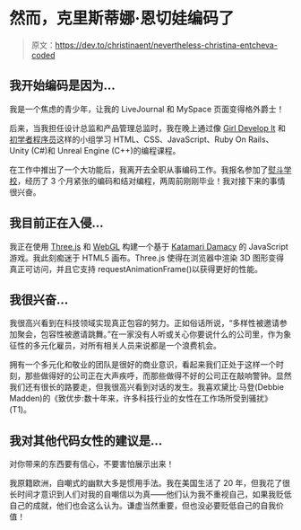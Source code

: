 # 然而，克里斯蒂娜·恩切娃编码了

> 原文：<https://dev.to/christinaent/nevertheless-christina-entcheva-coded>

## 我开始编码是因为...

我是一个焦虑的青少年，让我的 LiveJournal 和 MySpace 页面变得格外爵士！

后来，当我担任设计总监和产品管理总监时，我在晚上通过像 [Girl Develop It](https://www.girldevelopit.com/) 和[初学者程序员](http://www.beginnerprogrammers.nyc/)这样的小组学习 HTML、CSS、JavaScript、Ruby On Rails、Unity (C#)和 Unreal Engine (C++)的编程课程。

在工作中推出了一个大功能后，我离开去全职从事编码工作。我报名参加了[熨斗学校](https://flatironschool.com/)，经历了 3 个月紧张的编码和结对编程，两周前刚刚毕业！我对接下来的事情很兴奋。

## 我目前正在入侵...

我正在使用 [Three.js](https://threejs.org/) 和 [WebGL](https://en.wikipedia.org/wiki/WebGL) 构建一个基于 [Katamari Damacy](https://en.wikipedia.org/wiki/Katamari_Damacy) 的 JavaScript 游戏。我此刻痴迷于 HTML5 画布。Three.js 使得在浏览器中渲染 3D 图形变得真正可访问，并且它支持 requestAnimationFrame()以获得更好的性能。

## 我很兴奋…

我很高兴看到在科技领域实现真正包容的努力。正如俗话所说，“多样性被邀请参加聚会，包容性被邀请跳舞。”在一家没有人听或关心你要说什么的公司里，作为象征性的多元化雇员，对所有相关人员来说都是一个浪费机会。

拥有一个多元化和敬业的团队是很好的商业意识，看起来我们正处于这样一个时刻，那些做得好的公司正在大声疾呼，而那些做得不好的公司正在敲响警钟。显然我们还有很长的路要走，但我很高兴看到对话的发生。我喜欢黛比·马登(Debbie Madden)的《致优步:数十年来，许多科技行业的女性在工作场所受到骚扰》(T1)。

## 我对其他代码女性的建议是...

对你带来的东西要有信心，不要害怕展示出来！

我原籍欧洲，自嘲式的幽默大多是惯用手法。我在美国生活了 20 年，但我花了很长时间才意识到人们对我的自嘲信以为真——他们认为我不重视自己，如果我贬低自己的成就，他们也会这么认为。谦虚当然重要，但也没必要贬低自己的自我价值！